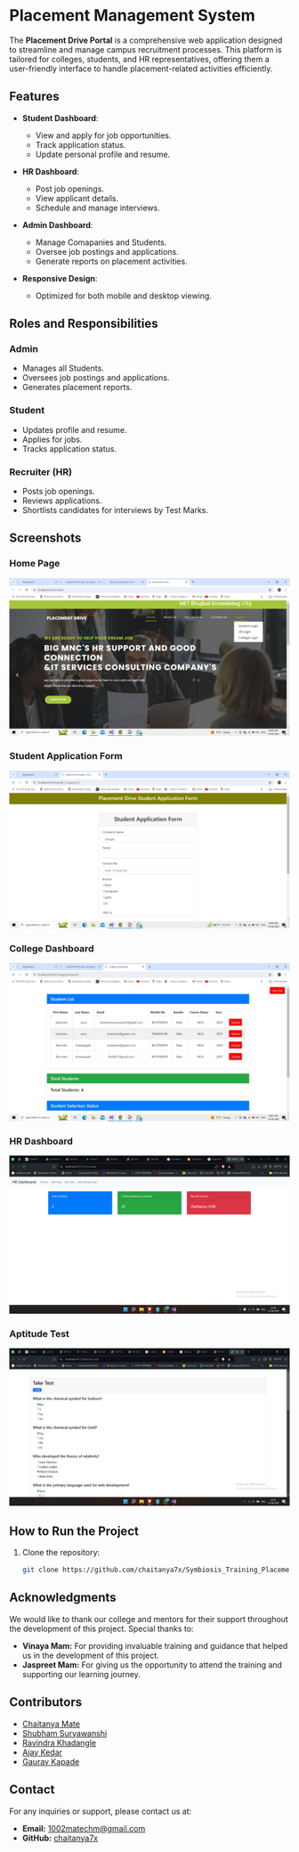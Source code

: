 # Placement Management System

The **Placement Drive Portal** is a comprehensive web application designed to streamline and manage campus recruitment processes. This platform is tailored for colleges, students, and HR representatives, offering them a user-friendly interface to handle placement-related activities efficiently.

## Features

- **Student Dashboard**: 
  - View and apply for job opportunities.
  - Track application status.
  - Update personal profile and resume.

- **HR Dashboard**: 
  - Post job openings.
  - View applicant details.
  - Schedule and manage interviews.

- **Admin Dashboard**: 
  - Manage Comapanies and Students.
  - Oversee job postings and applications.
  - Generate reports on placement activities.

- **Responsive Design**: 
  - Optimized for both mobile and desktop viewing.

## Roles and Responsibilities

### Admin
- Manages all Students.
- Oversees job postings and applications.
- Generates placement reports.

### Student
- Updates profile and resume.
- Applies for jobs.
- Tracks application status.

### Recruiter (HR)
- Posts job openings.
- Reviews applications.
- Shortlists candidates for interviews by Test Marks.

## Screenshots

### Home Page
![Home Page](Screenshots/Home-Page.jpg)

### Student Application Form
![Student Application Form](Screenshots/Student-Application-Form.jpg)

### College Dashboard
![College Dashboard](Screenshots/College-Dashboard.jpg)

### HR Dashboard
![HR Dashboard](Screenshots/HR-Dashboard.png)

### Aptitude Test
![Aptitude Test](Screenshots/Aptitude-Take-Test.png)



## How to Run the Project

1. Clone the repository:
   ```bash
   git clone https://github.com/chaitanya7x/Symbiosis_Training_Placement-Management-System-with-online-Test.git

## Acknowledgments

We would like to thank our college and mentors for their support throughout the development of this project. Special thanks to:

- **Vinaya Mam:** For providing invaluable training and guidance that helped us in the development of this project.
- **Jaspreet Mam:** For giving us the opportunity to attend the training and supporting our learning journey.

## Contributors

- [Chaitanya Mate](https://github.com/chaitanya7x)
- [Shubham Suryawanshi](https://github.com/shubham-suryawansh)
- [Ravindra Khadangle](https://github.com/Ravindra-Khadangale)
- [Ajay Kedar](https://github.com/ajaykedar123)
- [Gaurav Kapade](https://github.com/gauravkapade15)

## Contact

For any inquiries or support, please contact us at:

- **Email:** 1002matechm@gmail.com
- **GitHub:** [chaitanya7x](https://github.com/chaitanya7x)
